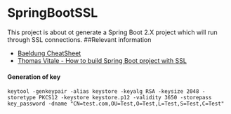# SpringBootSSL
This project is about ot generate a Spring Boot 2.X project which will run through SSL connections.
##Relevant information
* [Baeldung CheatSheet](https://www.baeldung.com/spring-boot-https-self-signed-certificate)
* [Thomas Vitale - How to build Spring Boot project with SSL](https://www.thomasvitale.com/https-spring-boot-ssl-certificate/)
#### Generation of key


```
keytool -genkeypair -alias keystore -keyalg RSA -keysize 2048 -storetype PKCS12 -keystore keystore.p12 -validity 3650 -storepass key_password -dname "CN=test.com,OU=Test,O=Test,L=Test,S=Test,C=Test"
```